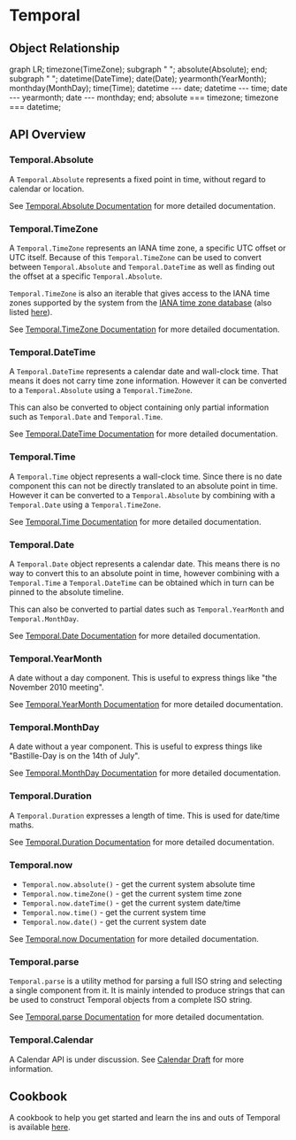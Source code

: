 # Temporal

## Object Relationship

<div class="mermaid">
graph LR;
  timezone(TimeZone);
  subgraph " ";
    absolute(Absolute);
  end;
  subgraph " ";
    datetime(DateTime);
      date(Date);
        yearmonth(YearMonth);
        monthday(MonthDay);
      time(Time);
    datetime --- date;
    datetime --- time;
    date --- yearmonth;
    date --- monthday;
  end;
  absolute === timezone;
  timezone === datetime;
</div>

## API Overview

### **Temporal.Absolute**

A `Temporal.Absolute` represents a fixed point in time, without regard to calendar or location.

See [Temporal.Absolute Documentation](./absolute.md) for more detailed documentation.

### **Temporal.TimeZone**

A `Temporal.TimeZone` represents an IANA time zone, a specific UTC offset or UTC itself. Because of this `Temporal.TimeZone` can be used to convert between `Temporal.Absolute` and `Temporal.DateTime` as well as finding out the offset at a specific `Temporal.Absolute`.

`Temporal.TimeZone` is also an iterable that gives access to the IANA time zones supported by the system from the [IANA time zone database](https://www.iana.org/time-zones) (also listed [here](https://en.wikipedia.org/wiki/List_of_tz_database_time_zones)).

See [Temporal.TimeZone Documentation](./timezone.md) for more detailed documentation.

### **Temporal.DateTime**

A `Temporal.DateTime` represents a calendar date and wall-clock time. That means it does not carry time zone information. However it can be converted to a `Temporal.Absolute` using a `Temporal.TimeZone`.

This can also be converted to object containing only partial information such as `Temporal.Date` and `Temporal.Time`.

See [Temporal.DateTime Documentation](./datetime.md) for more detailed documentation.

### **Temporal.Time**

A `Temporal.Time` object represents a wall-clock time. Since there is no date component this can not be directly translated to an absolute point in time. However it can be converted to a `Temporal.Absolute` by combining with a `Temporal.Date` using a `Temporal.TimeZone`.

See [Temporal.Time Documentation](./time.md) for more detailed documentation.

### **Temporal.Date**

A `Temporal.Date` object represents a calendar date. This means there is no way to convert this to an absolute point in time, however combining with a `Temporal.Time` a `Temporal.DateTime` can be obtained which in turn can be pinned to the absolute timeline.

This can also be converted to partial dates such as `Temporal.YearMonth` and `Temporal.MonthDay`.

See [Temporal.Date Documentation](./date.md) for more detailed documentation.

### **Temporal.YearMonth**

A date without a day component. This is useful to express things like "the November 2010 meeting".

See [Temporal.YearMonth Documentation](./yearmonth.md) for more detailed documentation.

### **Temporal.MonthDay**

A date without a year component. This is useful to express things like "Bastille-Day is on the 14th of July".

See [Temporal.MonthDay Documentation](./monthday.md) for more detailed documentation.

### **Temporal.Duration**

A `Temporal.Duration` expresses a length of time. This is used for date/time maths.

See [Temporal.Duration Documentation](./duration.md) for more detailed documentation.

### **Temporal.now**

 * `Temporal.now.absolute()` - get the current system absolute time
 * `Temporal.now.timeZone()` - get the current system time zone
 * `Temporal.now.dateTime()` - get the current system date/time
 * `Temporal.now.time()` - get the current system time
 * `Temporal.now.date()` - get the current system date

See [Temporal.now Documentation](./now.md) for more detailed documentation.

### **Temporal.parse**

`Temporal.parse` is a utility method for parsing a full ISO string and selecting
a single component from it. It is mainly intended to produce strings that can be
used to construct Temporal objects from a complete ISO string.

See [Temporal.parse Documentation](./parse.md) for more detailed documentation.


### **Temporal.Calendar**

A Calendar API is under discussion.
See [Calendar Draft](./calendar-draft.md) for more information.

## Cookbook

A cookbook to help you get started and learn the ins and outs of Temporal is available [here](./cookbook.md).
